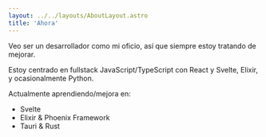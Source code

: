 ```yaml
---
layout: ../../layouts/AboutLayout.astro
title: 'Ahora'
---
```


<p>Veo ser un desarrollador como mi oficio, así que siempre estoy tratando de mejorar.</p>

<p>Estoy centrado en fullstack JavaScript/TypeScript con React y Svelte, Elixir, y ocasionalmente Python.</p>

<p>Actualmente aprendiendo/mejora en: </p>
<ul>
  <li>Svelte</li>
  <li>Elixir & Phoenix Framework</li>
  <li>Tauri & Rust</li>
</ul>
